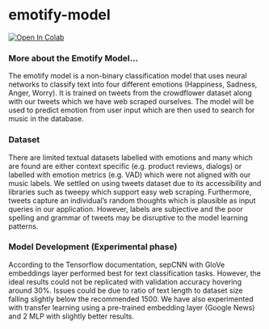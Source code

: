 # emotify-model

[![Open In Colab](https://colab.research.google.com/assets/colab-badge.svg)](https://colab.research.google.com/github/orzymandias/emotify-model/blob/master/emotify.ipynb)

### More about the Emotify Model...

The emotify model is a non-binary classification model that uses neural networks to classify text into four different emotions (Happiness, Sadness, Anger, Worry). It is trained on tweets from the crowdflower dataset along with our tweets which we have web scraped ourselves. 
The model will be used to predict emotion from user input which are then used to search for music in the database.

### Dataset
There are limited textual datasets labelled with emotions and many which are found are either context specific (e.g. product reviews, dialogs) or labelled with emotion metrics (e.g. VAD) which were not aligned with our music labels.
We settled on using tweets dataset due to its accessibility and libraries such as tweepy which support easy web scraping. Furthermore, tweets capture an individual’s random thoughts which is plausible as input queries in our application. However, labels are subjective and the poor spelling and grammar of tweets may be disruptive to the model learning patterns.


### Model Development  (Experimental phase)
According to the Tensorflow documentation, sepCNN with GloVe embeddings layer performed best for text classification tasks. However, the ideal results could not be replicated with validation accuracy hovering around 30%. Issues could be due to ratio of text length to dataset size falling slightly below the recommended 1500. 
We have also experimented with transfer learning using a pre-trained embedding layer (Google News) and 2 MLP with slightly better results.
